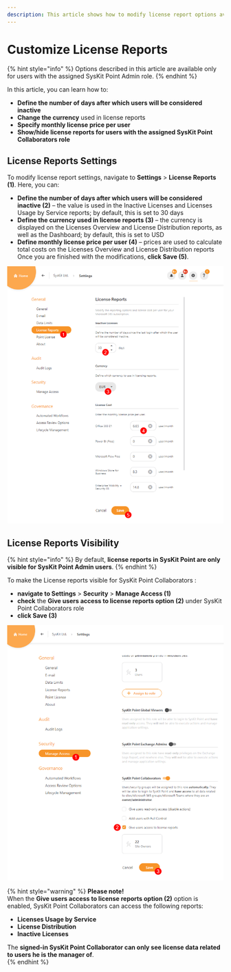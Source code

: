 ```yaml
---
description: This article shows how to modify license report options available in SysKit Point.
---
```


# Customize License Reports

{% hint style="info" %}
Options described in this article are available only for users with the assigned SysKit Point Admin role. 
{% endhint %}

In this article, you can learn how to:
* **Define the number of days after which users will be considered inactive**
* **Change the currency** used in license reports
* **Specify monthly license price per user**
* **Show/hide license reports for users with the assigned SysKit Point Collaborators role**

## License Reports Settings

To modify license report settings, navigate to **Settings** &gt; **License Reports (1)**.
Here, you can:
* **Define the number of days after which users will be considered inactive (2)** – the value is used in the Inactive Licenses and Licenses Usage by Service reports; by default, this is set to 30 days
* **Define the currency used in license reports (3)** – the currency is displayed on the Licenses Overview and License Distribution reports, as well as the Dashboard; by default, this is set to USD
* **Define monthly license price per user (4)** – prices are used to calculate total costs on the Licenses Overview and License Distribution reports
Once you are finished with the modifications, **click Save (5)**.

![License Reports Settings](../.gitbook/assets/customize-license-reports_settings.png)

## License Reports Visibility

{% hint style="info" %}
By default, **license reports in SysKit Point are only visible for SysKit Point Admin users**. 
{% endhint %}

To make the License reports visible for SysKit Point Collaborators : 
* **navigate to Settings** > **Security** > **Manage Access (1)**
* **check** the **Give users access to license reports option (2)** under SysKit Point Collaborators role 
* **click Save (3)**

![License Reports Visibility](../.gitbook/assets/customize-license-reports_collaborators.png)

{% hint style="warning" %}
**Please note!**  
When the **Give users access to license reports option (2)** option is enabled, SysKit Point Collaborators can access the following reports: 
* **Licenses Usage by Service**
* **License Distribution**
* **Inactive Licenses**

The **signed-in SysKit Point Collaborator can only see license data related to users he is the manager of**.   
{% endhint %}